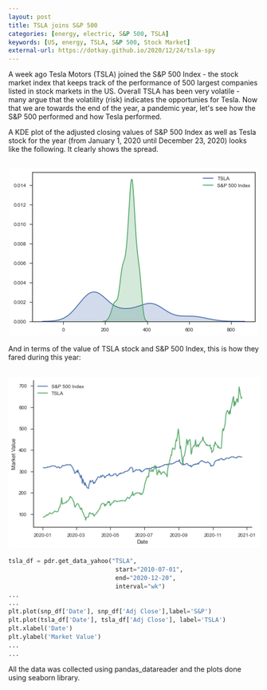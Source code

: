 ```yaml
---
layout: post
title: TSLA joins S&P 500
categories: [energy, electric, S&P 500, TSLA]
keywords: [US, energy, TSLA, S&P 500, Stock Market]
external-url: https://dotkay.github.io/2020/12/24/tsla-spy
---
```


A week ago Tesla Motors (TSLA) joined the S&P 500 Index - the stock market index that keeps track of the performance of 500 largest companies listed in stock markets in the US. Overall TSLA has been very volatile - many argue that the volatility (risk) indicates the opportunies for Tesla. Now that we are towards the end of the year, a pandemic year, let's see how the S&P 500 performed and how Tesla performed. 

A KDE plot of the adjusted closing values of S&P 500 Index as well as Tesla stock for the year (from January 1, 2020 until December 23, 2020) looks like the following. It clearly shows the spread.

<br>
<div class="img_container">
<center><img src="https://raw.githubusercontent.com/dotkay/data_science/master/plots/tsla_snp_kde_2020.png"></center>
</div>

And in terms of the value of TSLA stock and S&P 500 Index, this is how they fared during this year:

<br>
<div class="img_container">
<center><img src="https://raw.githubusercontent.com/dotkay/data_science/master/plots/tsla_snp_2020.png"></center>
</div>

```python
tsla_df = pdr.get_data_yahoo("TSLA", 
                              start="2010-07-01", 
                              end="2020-12-20", 
                              interval="wk")
...
...
plt.plot(snp_df['Date'], snp_df['Adj Close'],label='S&P')
plt.plot(tsla_df['Date'], tsla_df['Adj Close'], label='TSLA')
plt.xlabel('Date')
plt.ylabel('Market Value')
...
...                       
```

All the data was collected using pandas_datareader and the plots done using seaborn library.
